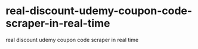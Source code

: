 # real-discount-udemy-coupon-code-scraper-in-real-time
real discount udemy coupon code scraper in real time
